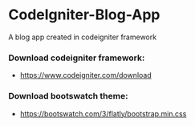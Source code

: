 # CodeIgniter-Blog-App
A blog app created in codeigniter framework

### Download codeigniter framework:
* https://www.codeigniter.com/download

### Download bootswatch theme:
* https://bootswatch.com/3/flatly/bootstrap.min.css
